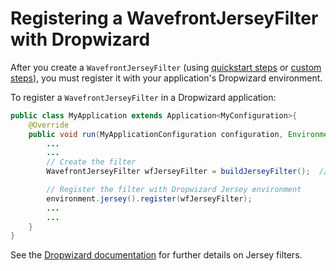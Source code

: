 # Registering a WavefrontJerseyFilter with Dropwizard

After you create a `WavefrontJerseyFilter` (using [quickstart steps](https://github.com/wavefrontHQ/wavefront-jersey-sdk-java#3-create-and-register-a-wavefrontjerseyfilter) or [custom steps](https://github.com/wavefrontHQ/wavefront-jersey-sdk-java#5-create-and-register-a-wavefrontjerseyfilter)), you must register it with your application's Dropwizard environment. 
 

To register a `WavefrontJerseyFilter` in a Dropwizard application:

```java
public class MyApplication extends Application<MyConfiguration>{
    @Override
    public void run(MyApplicationConfiguration configuration, Environment environment) {
        ...
        ...
        // Create the filter 
        WavefrontJerseyFilter wfJerseyFilter = buildJerseyFilter();  // pseudocode

        // Register the filter with Dropwizard Jersey environment
        environment.jersey().register(wfJerseyFilter);
        ...
        ...
    }
}
```

See the [Dropwizard documentation](https://www.dropwizard.io/0.7.1/docs/manual/core.html#jersey-filters) for further details on Jersey filters.
